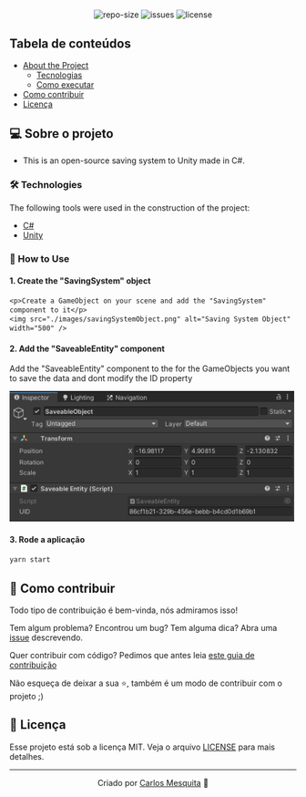 <div align="center">
  <h1>
    <SavingSystem>
  </h1>
  <blockquote>
    <REPO_SHORT_DESCRIPTION>
  </blockquote>
  <div id="badges">
    <img src="https://img.shields.io/github/repo-size/serjolas1/SavingSystem?color=4000FF" alt="repo-size" />
    <img src="https://img.shields.io/github/issues-raw/serjolas1/SavingSystem?color=4000FF" alt="issues" />
    <img src="https://img.shields.io/badge/license-MIT-4000FF" alt="license" />
  </div>
</div>

## Tabela de conteúdos

   * [About the Project](#-sobre-o-projeto)
      - [Tecnologias](#-tecnologias)
      - [Como executar](#-como-executar)
   * [Como contribuir](#-como-contribuir)
   * [Licença](#-licença)

## 💻 Sobre o projeto

- This is an open-source saving system to Unity made in C#.

### 🛠 Technologies

The following tools were used in the construction of the project:
- [C#](https://docs.microsoft.com/pt-br/dotnet/csharp/)
- [Unity](https://unity.com)

### 🚀 How to Use

#### 1. Create the "SavingSystem" object
    <p>Create a GameObject on your scene and add the "SavingSystem" component to it</p>
    <img src="./images/savingSystemObject.png" alt="Saving System Object" width="500" />

#### 2. Add the "SaveableEntity" component
   <p>Add the "SaveableEntity" component to the for the GameObjects you want to save the data and dont modify the ID property</p>
   <img src="./images/saveableObject.png" alt="Saveable object" width="500" />

#### 3. Rode a aplicação
   ```bash
   yarn start
   ```

## 🤝 Como contribuir

Todo tipo de contribuição é bem-vinda, nós admiramos isso!

Tem algum problema? Encontrou um bug? Tem alguma dica? Abra uma [issue](https://github.com/carlos3g/<REPO_NAME>/issues) descrevendo.

Quer contribuir com código? Pedimos que antes leia [este guia de contribuição](https://github.com/firstcontributions/first-contributions)

Não esqueça de deixar a sua ⭐, também é um modo de contribuir com o projeto ;)

## 📝 Licença

Esse projeto está sob a licença MIT. Veja o arquivo [LICENSE](LICENSE) para mais detalhes.

---
<div align="center">

  Criado por [Carlos Mesquita](https://github.com/carlos3g) 💜

</div>
